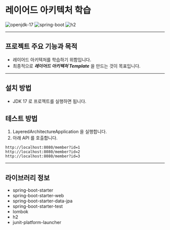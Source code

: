 # 레이어드 아키텍처 학습
<img src="https://img.shields.io/badge/openjdk_17-000000?style=for-the-badge&logo=openjdk&logoColor=white" alt="openjdk-17">
<img src="https://img.shields.io/badge/spring_boot-6DB33F?style=for-the-badge&logo=spring&logoColor=white" alt="spring-boot">
<img src="https://img.shields.io/badge/h2-4479A1?style=for-the-badge&logo=wikidata&logoColor=white" alt="h2">

---
## 프로젝트 주요 기능과 목적  
- 레이어드 아키텍처를 학습하기 위함입니다.  
- 최종적으로 ***레이어드 아키텍처 Template*** 을 만드는 것이 목표입니다.
---
## 설치 방법
- JDK 17 로 프로젝트를 실행하면 됩니다.

## 테스트 방법
1. LayeredArchitectureApplication 을 실행합니다.
2. 아래 API 를 호출합니다.
```
http://localhost:8080/member?id=1
http://localhost:8080/member?id=2
http://localhost:8080/member?id=3
```
---
## 라이브러리 정보
- spring-boot-starter
- spring-boot-starter-web
- spring-boot-starter-data-jpa
- spring-boot-starter-test
- lombok
- h2
- junit-platform-launcher
